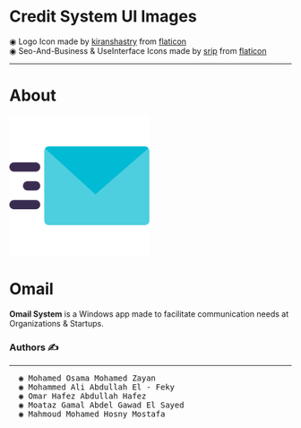 # __Credit System UI Images__
&#9673; Logo Icon made by [kiranshastry](https://www.flaticon.com/authors/kiranshastry) from [flaticon](www.flaticon.com)<br>
&#9673; Seo-And-Business & UseInterface Icons made by [srip](https://www.flaticon.com/authors/srip) from [flaticon](www.flaticon.com)
_________
# __About__
<img src="Images-Omail/Logo.png" alt="Icon" width="250" height = "250"/> <h1>Omail</h1>

**Omail System** is a Windows app made to facilitate communication needs at Organizations & Startups.

### Authors &#9997;	
__________________
<pre>
  &#9673; Mohamed Osama Mohamed Zayan
  &#9673; Mohammed Ali Abdullah El - Feky  	 
  &#9673; Omar Hafez Abdullah Hafez  
  &#9673; Moataz Gamal Abdel Gawad El Sayed  
  &#9673; Mahmoud Mohamed Hosny Mostafa
</pre>
